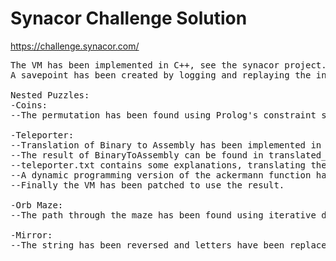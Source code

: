 # Synacor Challenge Solution

https://challenge.synacor.com/

<pre>
The VM has been implemented in C++, see the synacor project.
A savepoint has been created by logging and replaying the input.

Nested Puzzles:
-Coins:
--The permutation has been found using Prolog's constraint solver: coins.pl

-Teleporter:
--Translation of Binary to Assembly has been implemented in C++, see the BinaryToAssembly project.
--The result of BinaryToAssembly can be found in translated_assembly.txt
--teleporter.txt contains some explanations, translating the relevant assembly code (ackermann function) to python.
--A dynamic programming version of the ackermann function has then again been implemented in C++
--Finally the VM has been patched to use the result.

-Orb Maze:
--The path through the maze has been found using iterative deepening implemented in Prolog: orb.pl

-Mirror:
--The string has been reversed and letters have been replaced using Python: mirror.py
</pre>
